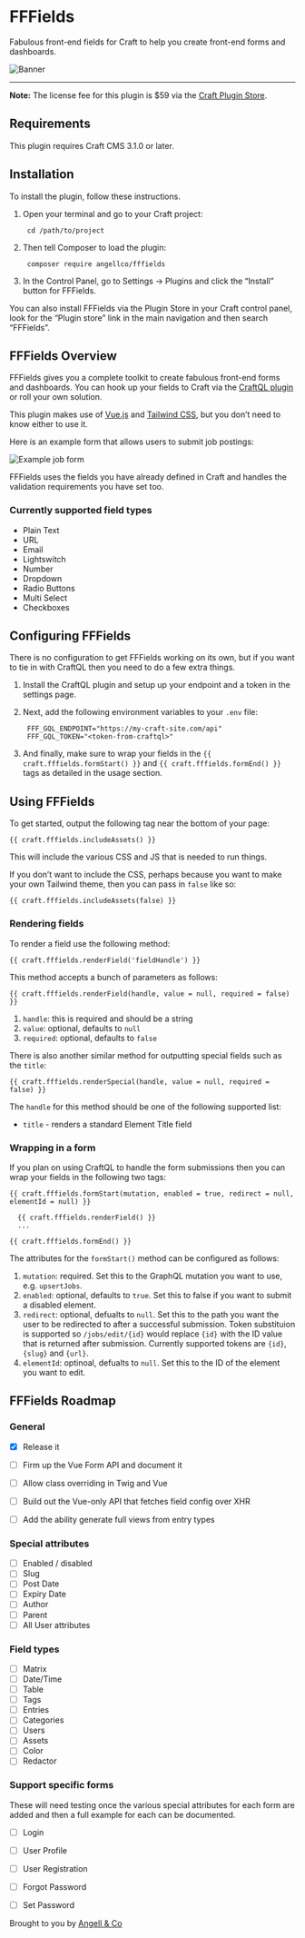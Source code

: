 # FFFields

Fabulous front-end fields for Craft to help you create front-end forms and dashboards.

![Banner](resources/img/banner.png)

---

**Note:** The license fee for this plugin is $59 via the [Craft Plugin Store](https://plugins.craftcms.com/fffields).


## Requirements

This plugin requires Craft CMS 3.1.0 or later.


## Installation

To install the plugin, follow these instructions.

1. Open your terminal and go to your Craft project:

        cd /path/to/project

2. Then tell Composer to load the plugin:

        composer require angellco/fffields

3. In the Control Panel, go to Settings → Plugins and click the “Install” button for FFFields.


You can also install FFFields via the Plugin Store in your Craft control panel, look for the “Plugin store” link in the main navigation and then search “FFFields”.


## FFFields Overview

FFFields gives you a complete toolkit to create fabulous front-end forms and dashboards. You can hook up your fields to Craft via the [CraftQL plugin](https://plugins.craftcms.com/craftql) or roll your own solution.

This plugin makes use of [Vue.js](https://vuejs.org/) and [Tailwind CSS](https://tailwindcss.com), but you don’t need to know either to use it.

Here is an example form that allows users to submit job postings:

![Example job form](resources/img/example-job-form.png)

FFFields uses the fields you have already defined in Craft and handles the validation requirements you have set too.

### Currently supported field types

- Plain Text
- URL
- Email
- Lightswitch
- Number
- Dropdown
- Radio Buttons
- Multi Select
- Checkboxes


## Configuring FFFields

There is no configuration to get FFFields working on its own, but if you want to tie in with CraftQL then you need to do a few extra things.

1. Install the CraftQL plugin and setup up your endpoint and a token in the settings page.

2. Next, add the following environment variables to your `.env` file:

        FFF_GQL_ENDPOINT="https://my-craft-site.com/api"
        FFF_GQL_TOKEN="<token-from-craftql>"

3. And finally, make sure to wrap your fields in the `{{ craft.fffields.formStart() }}` and `{{ craft.fffields.formEnd() }}` tags as detailed in the usage section. 


## Using FFFields

To get started, output the following tag near the bottom of your page:

```twig
{{ craft.fffields.includeAssets() }}
``` 

This will include the various CSS and JS that is needed to run things.

If you don’t want to include the CSS, perhaps because you want to make your own Tailwind theme, then you can pass in `false` like so:

```twig
{{ craft.fffields.includeAssets(false) }}
```

### Rendering fields

To render a field use the following method:

```twig
{{ craft.fffields.renderField('fieldHandle') }}
``` 

This method accepts a bunch of parameters as follows:

```twig
{{ craft.fffields.renderField(handle, value = null, required = false) }}
```

1. `handle`: this is required and should be a string
2. `value`: optional, defaults to `null`
3. `required`: optional, defaults to `false`


There is also another similar method for outputting special fields such as the `title`:

```twig
{{ craft.fffields.renderSpecial(handle, value = null, required = false) }}
```

The `handle` for this method should be one of the following supported list:

- `title` - renders a standard Element Title field
 


### Wrapping in a form

If you plan on using CraftQL to handle the form submissions then you can wrap your fields in the following two tags:

```twig
{{ craft.fffields.formStart(mutation, enabled = true, redirect = null, elementId = null) }}

  {{ craft.fffields.renderField() }}
  ...

{{ craft.fffields.formEnd() }}
```

The attributes for the `formStart()` method can be configured as follows:

1. `mutation`: required. Set this to the GraphQL mutation you want to use, e.g. `upsertJobs`.
2. `enabled`: optional, defaults to `true`. Set this to false if you want to submit a disabled element.
3. `redirect`: optional, defualts to `null`. Set this to the path you want the user to be redirected to after a successful submission. Token substituion is supported so `/jobs/edit/{id}` would replace `{id}` with the ID value that is returned after submission. Currently supported tokens are `{id}`, `{slug}` and `{url}`.
4. `elementId`: optinoal, defualts to `null`. Set this to the ID of the element you want to edit.


## FFFields Roadmap

### General

- [x] Release it
- [ ] Firm up the Vue Form API and document it
- [ ] Allow class overriding in Twig and Vue
- [ ] Build out the Vue-only API that fetches field config over XHR
- [ ] Add the ability generate full views from entry types


### Special attributes

- [ ] Enabled / disabled
- [ ] Slug
- [ ] Post Date
- [ ] Expiry Date
- [ ] Author
- [ ] Parent
- [ ] All User attributes

### Field types

- [ ] Matrix
- [ ] Date/Time
- [ ] Table
- [ ] Tags
- [ ] Entries
- [ ] Categories
- [ ] Users
- [ ] Assets
- [ ] Color
- [ ] Redactor

### Support specific forms

These will need testing once the various special attributes for each form are added and then a full example for each can be documented.

- [ ] Login
- [ ] User Profile
- [ ] User Registration
- [ ] Forgot Password
- [ ] Set Password


Brought to you by [Angell & Co](https://angell.io)
